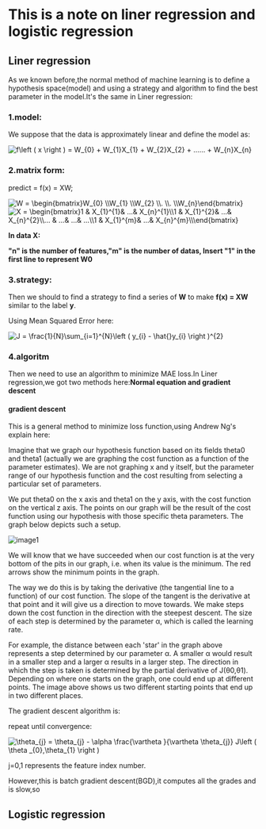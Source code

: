 # This is a note on liner regression and logistic regression

## Liner regression
As we known before,the normal method of machine learning is to define a hypothesis space(model) and using a strategy and algorithm
to find the best parameter in the model.It's the same in Liner regression:

### 1.model:
We suppose that the data is approximately linear and define the model as:


<img src="https://latex.codecogs.com/svg.image?f\left&space;(&space;x&space;\right&space;)&space;=&space;W_{0}&space;&plus;&space;W_{1}X_{1}&space;&plus;&space;W_{2}X_{2}&space;&plus;&space;......&space;&plus;&space;W_{n}X_{n}" title="f\left ( x \right ) = W_{0} + W_{1}X_{1} + W_{2}X_{2} + ...... + W_{n}X_{n}" />

### 2.matrix form:

predict = f(x) = XW;

<img src="https://latex.codecogs.com/svg.image?W&space;=&space;\begin{bmatrix}W_{0}&space;\\W_{1}&space;\\W_{2}&space;\\.&space;\\.&space;\\W_{n}\end{bmatrix}" title="W = \begin{bmatrix}W_{0} \\W_{1} \\W_{2} \\. \\. \\W_{n}\end{bmatrix}" />

<img src="https://latex.codecogs.com/svg.image?X&space;=&space;\begin{bmatrix}1&space;&&space;&space;X_{1}^{1}&&space;&space;...&&space;X_{n}^{1}\\1&space;&&space;&space;X_{1}^{2}&&space;&space;...&&space;X_{n}^{2}\\...&space;&&space;&space;...&&space;&space;...&&space;...\\1&space;&&space;&space;X_{1}^{m}&&space;...&&space;X_{n}^{m}\\\end{bmatrix}" title="X = \begin{bmatrix}1 & X_{1}^{1}& ...& X_{n}^{1}\\1 & X_{1}^{2}& ...& X_{n}^{2}\\... & ...& ...& ...\\1 & X_{1}^{m}& ...& X_{n}^{m}\\\end{bmatrix}" />

**In data X:**

**"n" is the number of features,"m" is the number of datas, Insert "1" in the first line to represent W0**

### 3.strategy:

Then we should to find a strategy to find a series of **W** to make **f(x) = XW** similar to the label **y**.

Using Mean Squared Error here:

<img src="https://latex.codecogs.com/svg.image?J&space;=&space;\frac{1}{N}\sum_{i=1}^{N}\left&space;(&space;y_{i}&space;-&space;\hat{}y_{i}&space;\right&space;)^{2}" title="J = \frac{1}{N}\sum_{i=1}^{N}\left ( y_{i} - \hat{}y_{i} \right )^{2}" />

### 4.algoritm
Then we need to use an algorithm to minimize MAE loss.In Liner regression,we got two methods here:**Normal equation and 
gradient descent**

#### gradient descent
This is a general method to minimize loss function,using Andrew Ng's explain here:

Imagine that we graph our hypothesis function based on its fields theta0 and theta1
(actually we are graphing the cost function as a function of the parameter estimates). 
We are not graphing x and y itself, but the parameter range of our hypothesis function and the cost resulting from selecting a particular set of parameters.
  
We put theta0 on the x axis and theta1 on the y axis, with the cost function on the vertical z axis. The points on our graph will be the result of the cost function using our hypothesis with those specific theta parameters. The graph below depicts such a setup.

![image1](https://s3.bmp.ovh/imgs/2022/02/7d9be7d6fa964c39.png)

We will know that we have succeeded when our cost function is at the very bottom of the pits in our graph, i.e. when its value is the minimum.  The red arrows show the minimum points in the graph.

The way we do this is by taking the derivative (the tangential line to a function) of our cost function. The slope of the tangent is the derivative at that point and it will give us a direction to move towards. We make steps down the cost function in the direction with the steepest descent. The size of each step is determined by the parameter α, which is called the learning rate. 

For example, the distance between each 'star' in the graph above represents a step determined by our parameter α. A smaller α would result in a smaller step and a larger α results in a larger step. The direction in which the step is taken is determined by the partial derivative of J(θ0,θ1).
Depending on where one starts on the graph, one could end up at different points. The image above shows us two different starting points that end up in two different places.

The gradient descent algorithm is:

repeat until convergence:

<img src="https://latex.codecogs.com/svg.image?\theta_{j}&space;=&space;\theta_{j}&space;-&space;\alpha&space;\frac{\vartheta&space;}{\vartheta&space;\theta_{j}}&space;J\left&space;(&space;\theta&space;_{0},\theta_{1}&space;\right&space;)" title="\theta_{j} = \theta_{j} - \alpha \frac{\vartheta }{\vartheta \theta_{j}} J\left ( \theta _{0},\theta_{1} \right )" />

j=0,1 represents the feature index number.

However,this is batch gradient descent(BGD),it computes all the grades and is slow,so  
## Logistic regression




